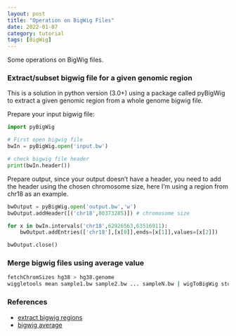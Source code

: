 ```yaml
---
layout: post
title: "Operation on BigWig Files"
date: 2022-01-07
category: tutorial
tags: [BigWig]
---
```


Some operations on BigWig files.

<!--more-->

### Extract/subset bigwig file for a given genomic region

This is a solution in python version (3.0+) using a package called pyBigWig to extract a given genomic region from a whole genome bigwig file.

Prepare your input bigwig file:

```python
import pyBigWig

# First open bigwig file
bwIn = pyBigWig.open('input.bw')

# check bigwig file header
print(bwIn.header())
```

Prepare output, since your output doesn’t have a header, you need to add the header using the chosen chromosome size, here I’m using a region from chr18 as an example.

```python
bwOutput = pyBigWig.open('output.bw','w')
bwOutput.addHeader([('chr18',80373285)]) # chromosome size

for x in bwIn.intervals('chr18',62926563,63516911):
    bwOutput.addEntries(['chr18'],[x[0]],ends=[x[1]],values=[x[2]])

bwOutput.close()
```

### Merge bigwig files using average value

```bash
fetchChromSizes hg38 > hg38.genome
wiggletools mean sample1.bw sample2.bw ... sampleN.bw | wigToBigWig stdin hg38.genome mean.bw
```

### References
* [extract bigwig regions](https://bioinfocore.com/blogs/extract-subset-bigwig-file-for-a-given-genomic-region/)
* [bigwig average](https://github.com/deeptools/deepTools/issues/723)
